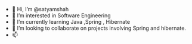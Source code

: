 - 👋 Hi, I’m @satyamshah
- 👀 I’m interested in  Software Engineering
- 🌱 I’m currently learning Java ,Spring , Hibernate
- 💞️ I’m looking to collaborate on projects involving Spring and hibernate.
- 📫

<!---
satyamshah/satyamshah is a ✨ special ✨ repository because its `README.md` (this file) appears on your GitHub profile.
You can click the Preview link to take a look at your changes.
--->
